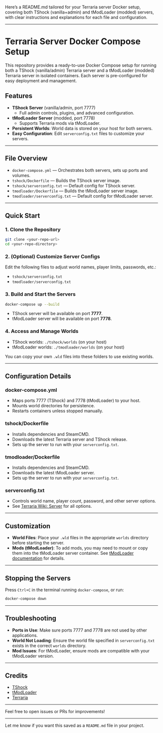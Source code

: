 Here’s a README.md tailored for your Terraria server Docker setup, covering both TShock (vanilla+admin) and tModLoader (modded) servers, with clear instructions and explanations for each file and configuration.

---

# Terraria Server Docker Compose Setup

This repository provides a ready-to-use Docker Compose setup for running both a TShock (vanilla/admin) Terraria server and a tModLoader (modded) Terraria server in isolated containers. Each server is pre-configured for easy deployment and management.

## Features

- **TShock Server** (vanilla/admin, port 7777)
  - Full admin controls, plugins, and advanced configuration.
- **tModLoader Server** (modded, port 7778)
  - Supports Terraria mods via tModLoader.
- **Persistent Worlds**: World data is stored on your host for both servers.
- **Easy Configuration**: Edit `serverconfig.txt` files to customize your servers.

---

## File Overview

- `docker-compose.yml` — Orchestrates both servers, sets up ports and volumes.
- `tshock/Dockerfile` — Builds the TShock server image.
- `tshock/serverconfig.txt` — Default config for TShock server.
- `tmodloader/Dockerfile` — Builds the tModLoader server image.
- `tmodloader/serverconfig.txt` — Default config for tModLoader server.

---

## Quick Start

### 1. Clone the Repository

```sh
git clone <your-repo-url>
cd <your-repo-directory>
```

### 2. (Optional) Customize Server Configs

Edit the following files to adjust world names, player limits, passwords, etc.:

- `tshock/serverconfig.txt`
- `tmodloader/serverconfig.txt`

### 3. Build and Start the Servers

```sh
docker-compose up --build
```

- TShock server will be available on port **7777**.
- tModLoader server will be available on port **7778**.

### 4. Access and Manage Worlds

- TShock worlds: `./tshock/worlds` (on your host)
- tModLoader worlds: `./tmodloader/worlds` (on your host)

You can copy your own `.wld` files into these folders to use existing worlds.

---

## Configuration Details

### docker-compose.yml

- Maps ports 7777 (TShock) and 7778 (tModLoader) to your host.
- Mounts world directories for persistence.
- Restarts containers unless stopped manually.

### tshock/Dockerfile

- Installs dependencies and SteamCMD.
- Downloads the latest Terraria server and TShock release.
- Sets up the server to run with your `serverconfig.txt`.

### tmodloader/Dockerfile

- Installs dependencies and SteamCMD.
- Downloads the latest tModLoader server.
- Sets up the server to run with your `serverconfig.txt`.

### serverconfig.txt

- Controls world name, player count, password, and other server options.
- See [Terraria Wiki: Server](https://terraria.wiki.gg/wiki/Server#Configuration_file) for all options.

---

## Customization

- **World Files**: Place your `.wld` files in the appropriate `worlds` directory before starting the server.
- **Mods (tModLoader)**: To add mods, you may need to mount or copy them into the tModLoader server container. See [tModLoader documentation](https://github.com/tModLoader/tModLoader/wiki/tModLoader-guide-for-players#installing-mods) for details.

---

## Stopping the Servers

Press `Ctrl+C` in the terminal running `docker-compose`, or run:

```sh
docker-compose down
```

---

## Troubleshooting

- **Ports in Use**: Make sure ports 7777 and 7778 are not used by other applications.
- **World Not Loading**: Ensure the world file specified in `serverconfig.txt` exists in the correct `worlds` directory.
- **Mod Issues**: For tModLoader, ensure mods are compatible with your tModLoader version.

---

## Credits

- [TShock](https://github.com/Pryaxis/TShock)
- [tModLoader](https://github.com/tModLoader/tModLoader)
- [Terraria](https://terraria.org/)

---

Feel free to open issues or PRs for improvements!

---

Let me know if you want this saved as a `README.md` file in your project.
